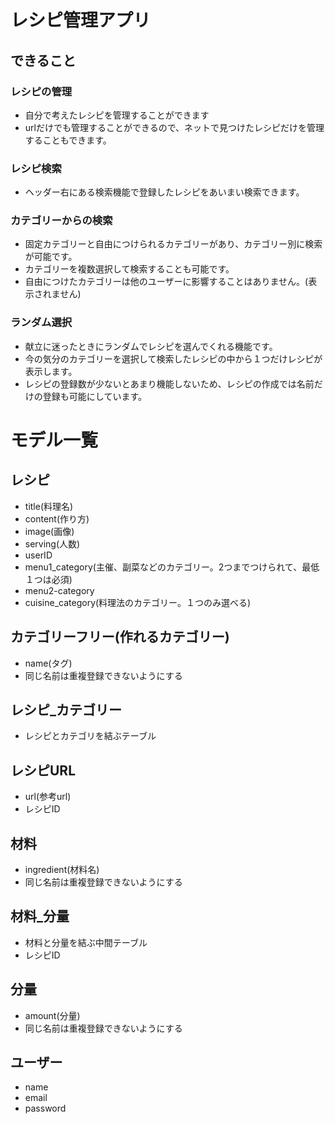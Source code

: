 # レシピ管理アプリ
## できること
### レシピの管理
- 自分で考えたレシピを管理することができます
- urlだけでも管理することができるので、ネットで見つけたレシピだけを管理することもできます。

### レシピ検索
- ヘッダー右にある検索機能で登録したレシピをあいまい検索できます。

### カテゴリーからの検索
- 固定カテゴリーと自由につけられるカテゴリーがあり、カテゴリー別に検索が可能です。
- カテゴリーを複数選択して検索することも可能です。
- 自由につけたカテゴリーは他のユーザーに影響することはありません。(表示されません)

### ランダム選択
- 献立に迷ったときにランダムでレシピを選んでくれる機能です。
- 今の気分のカテゴリーを選択して検索したレシピの中から１つだけレシピが表示します。
- レシピの登録数が少ないとあまり機能しないため、レシピの作成では名前だけの登録も可能にしています。



# モデル一覧
## レシピ
- title(料理名)
- content(作り方)
- image(画像)
- serving(人数)
- userID
- menu1_category(主催、副菜などのカテゴリー。2つまでつけられて、最低１つは必須)
- menu2-category
- cuisine_category(料理法のカテゴリー。１つのみ選べる)

## カテゴリーフリー(作れるカテゴリー)
- name(タグ)
- 同じ名前は重複登録できないようにする

## レシピ_カテゴリー
- レシピとカテゴリを結ぶテーブル

## レシピURL
- url(参考url)
- レシピID

## 材料
- ingredient(材料名)
- 同じ名前は重複登録できないようにする

## 材料_分量
- 材料と分量を結ぶ中間テーブル
- レシピID

## 分量
- amount(分量)
- 同じ名前は重複登録できないようにする

## ユーザー
- name
- email
- password